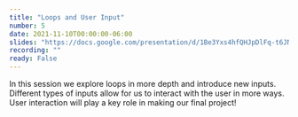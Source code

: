 ```yaml
---
title: "Loops and User Input"
number: 5
date: 2021-11-10T00:00:00-06:00
slides: "https://docs.google.com/presentation/d/1Be3Yxs4hfQHJpDlFq-t6JNGT4gOYuOZBIsXaMh1RYdM/edit?usp=sharing"
recording: ""
ready: False
---
```


In this session we explore loops in more depth and introduce new inputs. Different types of inputs allow for us to interact with the user in more ways. User interaction will play a key role in making our final project!
